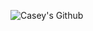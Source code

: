 ![Casey's Github](https://capsule-render.vercel.app/api?type=waving&height=250&color=FFCDE3&text=Casey%27s%20Github%20%F0%9F%91%BB!&section=header&reversal=false&textBg=false&fontAlign=50&fontColor=FFFFFF&strokeWidth=0&stroke=ABB6FF&fontSize=72&fontAlignY=42&rotate=0)


<!--
**sooox89/sooox89** is a ✨ _special_ ✨ repository because its `README.md` (this file) appears on your GitHub profile.

Here are some ideas to get you started:

- 🔭 I’m currently working on ...
- 🌱 I’m currently learning ...
- 👯 I’m looking to collaborate on ...
- 🤔 I’m looking for help with ...
- 💬 Ask me about ...
- 📫 How to reach me: ...
- 😄 Pronouns: ...
- ⚡ Fun fact: ...
-->
